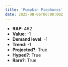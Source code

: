 ```yaml
---
title: 'Pumpkin Piephones'
date: 2025-08-06T00:00:00Z
---
```

- **RAP**: 462
- **Value**: -1
- **Demand level**: -1
- **Trend**: -1
- **Projected?**: True
- **Hyped?**: True
- **Rare?**: True
